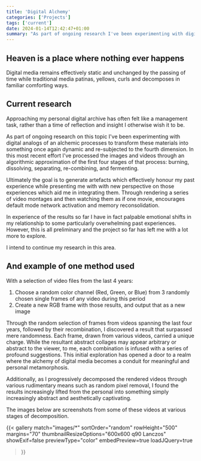 ```yaml
---
title: 'Digital Alchemy'
categories: ['Projects']
tags: ['current']
date: 2024-01-14T12:42:47+01:00
summary: "As part of ongoing research I've been experimenting with digital analogs of an alchemic processes to transform my digital archives into dynamic and subjected to the passing of time. In this most recent effort I've processed the images and videos through an algorithmic approximation of the first four stages of that process: burning, dissolving, separating, re-combining, and fermenting."
---
```


## Heaven is a place where nothing ever happens

Digital media remains effectively static and unchanged by the passing of time while traditional media patinas, yellows, curls and decomposes in familiar comforting ways.

## Current research

Approaching my personal digital archive has often felt like a management task, rather than a time of reflection and insight I otherwise wish it to be.

As part of ongoing research on this topic I've been experimenting with digital analogs of an alchemic processes to transform these materials into something once again dynamic and re-subjected to the fourth dimension. In this most recent effort I've processed the images and videos through an algorithmic approximation of the first four stages of that process: burning, dissolving, separating, re-combining, and fermenting.

Ultimately the goal is to generate artefacts which effectively honour my past experience while presenting me with with new perspective on those experiences which aid me in integrating them. Through rendering a series of video montages and then watching them as if one movie, encourages default mode network activation and memory reconsolidation.

In experience of the results so far I have in fact palpable emotional shifts in my relationship to some particularly overwhelming past experiences. However, this is all preliminary and the project so far has left me with a lot more to explore. 

I intend to continue my research in this area.

## And example of one method used

With a selection of video files from the last 4 years:

1. Choose a random color channel (Red, Green, or Blue) from 3 randomly chosen single frames of any video during this period
2. Create a new RGB frame with those results, and output that as a new image

Through the random selection of frames from videos spanning the last four years, followed by their recombination, I discovered a result that surpassed mere randomness. Each frame, drawn from various videos, carried a unique charge. While the resultant abstract collages may appear arbitrary or abstract to the viewer, to me, each combination is infused with a series of profound suggestions. This initial exploration has opened a door to a realm where the alchemy of digital media becomes a conduit for meaningful and personal metamorphosis.

Additionally, as I progressively decomposed the rendered videos through various rudimentary means such as random pixel removal, I found the results increasingly lifted from the personal into something simply increasingly abstract and aesthetically captivating.

The images below are screenshots from some of these videos at various stages of decomposition.

{{<
  gallery
  match="images/*"
  sortOrder="random"
  rowHeight="500"
  margins="70"
  thumbnailResizeOptions="600x600 q90 Lanczos"
  showExif=false
  previewType="color"
  embedPreview=true
  loadJQuery=true
>}}
